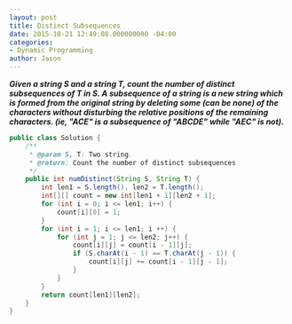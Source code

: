 ```yaml
---
layout: post
title: Distinct Subsequences
date: 2015-10-21 12:49:08.000000000 -04:00
categories:
- Dynamic Programming
author: Jason
---
```

<p><strong><em>Given a string S and a string T, count the number of distinct subsequences of T in S. A subsequence of a string is a new string which is formed from the original string by deleting some (can be none) of the characters without disturbing the relative positions of the remaining characters. (ie, "ACE" is a subsequence of "ABCDE" while "AEC" is not).</em></strong></p>


``` java
public class Solution {
    /**
     * @param S, T: Two string.
     * @return: Count the number of distinct subsequences
     */
    public int numDistinct(String S, String T) {
        int len1 = S.length(), len2 = T.length();
        int[][] count = new int[len1 + 1][len2 + 1];
        for (int i = 0; i <= len1; i++) {
            count[i][0] = 1;
        }
        for (int i = 1; i <= len1; i ++) {
            for (int j = 1; j <= len2; j++) {
                count[i][j] = count[i - 1][j];
                if (S.charAt(i - 1) == T.charAt(j - 1)) {
                    count[i][j] += count[i - 1][j - 1];
                }
            }
        }
        return count[len1][len2];
    }
}
```
